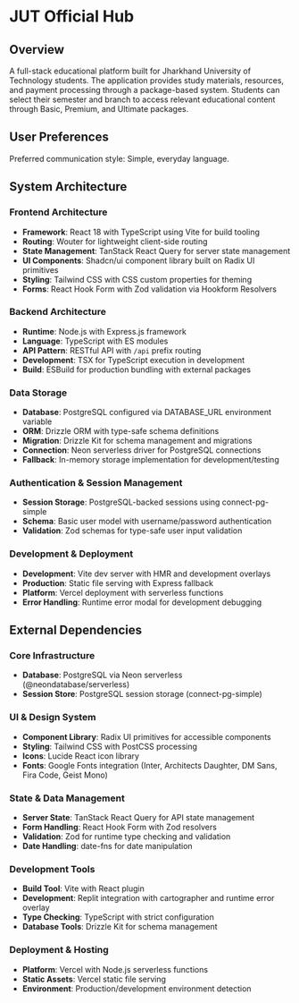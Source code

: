 # JUT Official Hub

## Overview

A full-stack educational platform built for Jharkhand University of Technology students. The application provides study materials, resources, and payment processing through a package-based system. Students can select their semester and branch to access relevant educational content through Basic, Premium, and Ultimate packages.

## User Preferences

Preferred communication style: Simple, everyday language.

## System Architecture

### Frontend Architecture
- **Framework**: React 18 with TypeScript using Vite for build tooling
- **Routing**: Wouter for lightweight client-side routing
- **State Management**: TanStack React Query for server state management
- **UI Components**: Shadcn/ui component library built on Radix UI primitives
- **Styling**: Tailwind CSS with CSS custom properties for theming
- **Forms**: React Hook Form with Zod validation via Hookform Resolvers

### Backend Architecture
- **Runtime**: Node.js with Express.js framework
- **Language**: TypeScript with ES modules
- **API Pattern**: RESTful API with `/api` prefix routing
- **Development**: TSX for TypeScript execution in development
- **Build**: ESBuild for production bundling with external packages

### Data Storage
- **Database**: PostgreSQL configured via DATABASE_URL environment variable
- **ORM**: Drizzle ORM with type-safe schema definitions
- **Migration**: Drizzle Kit for schema management and migrations
- **Connection**: Neon serverless driver for PostgreSQL connections
- **Fallback**: In-memory storage implementation for development/testing

### Authentication & Session Management
- **Session Storage**: PostgreSQL-backed sessions using connect-pg-simple
- **Schema**: Basic user model with username/password authentication
- **Validation**: Zod schemas for type-safe user input validation

### Development & Deployment
- **Development**: Vite dev server with HMR and development overlays
- **Production**: Static file serving with Express fallback
- **Platform**: Vercel deployment with serverless functions
- **Error Handling**: Runtime error modal for development debugging

## External Dependencies

### Core Infrastructure
- **Database**: PostgreSQL via Neon serverless (@neondatabase/serverless)
- **Session Store**: PostgreSQL session storage (connect-pg-simple)

### UI & Design System
- **Component Library**: Radix UI primitives for accessible components
- **Styling**: Tailwind CSS with PostCSS processing
- **Icons**: Lucide React icon library
- **Fonts**: Google Fonts integration (Inter, Architects Daughter, DM Sans, Fira Code, Geist Mono)

### State & Data Management
- **Server State**: TanStack React Query for API state management
- **Form Handling**: React Hook Form with Zod resolvers
- **Validation**: Zod for runtime type checking and validation
- **Date Handling**: date-fns for date manipulation

### Development Tools
- **Build Tool**: Vite with React plugin
- **Development**: Replit integration with cartographer and runtime error overlay
- **Type Checking**: TypeScript with strict configuration
- **Database Tools**: Drizzle Kit for schema management

### Deployment & Hosting
- **Platform**: Vercel with Node.js serverless functions
- **Static Assets**: Vercel static file serving
- **Environment**: Production/development environment detection